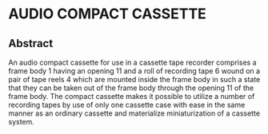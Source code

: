 # AUDIO COMPACT CASSETTE

## Abstract
An audio compact cassette for use in a cassette tape recorder comprises a frame body 1 having an opening 11 and a roll of recording tape 6 wound on a pair of tape reels 4 which are mounted inside the frame body in such a state that they can be taken out of the frame body through the opening 11 of the frame body. The compact cassette makes it possible to utilize a number of recording tapes by use of only one cassette case with ease in the same manner as an ordinary cassette and materialize miniaturization of a cassette system.